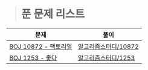 > # 푼 문제 리스트
| 문제                                                                | 풀이                                                                                                                                                |
| ------------------------------------------------------------------- | --------------------------------------------------------------------------------------------------------------------------------------------------- |
| [BOJ 10872 - 팩토리얼](https://www.acmicpc.net/problem/10872)             | [알고리즘스터디/10872](https://github.com/djh0211/from_2022.06_Algorithm/blob/main/10872/10872.py)   |
| [BOJ 1253 - 좋다](https://www.acmicpc.net/problem/1253)             | [알고리즘스터디/1253](https://github.com/djh0211/RecOne_AITech_01/tree/main/%EC%95%8C%EA%B3%A0%EB%A6%AC%EC%A6%98%EC%8A%A4%ED%84%B0%EB%94%94/1253)   |
